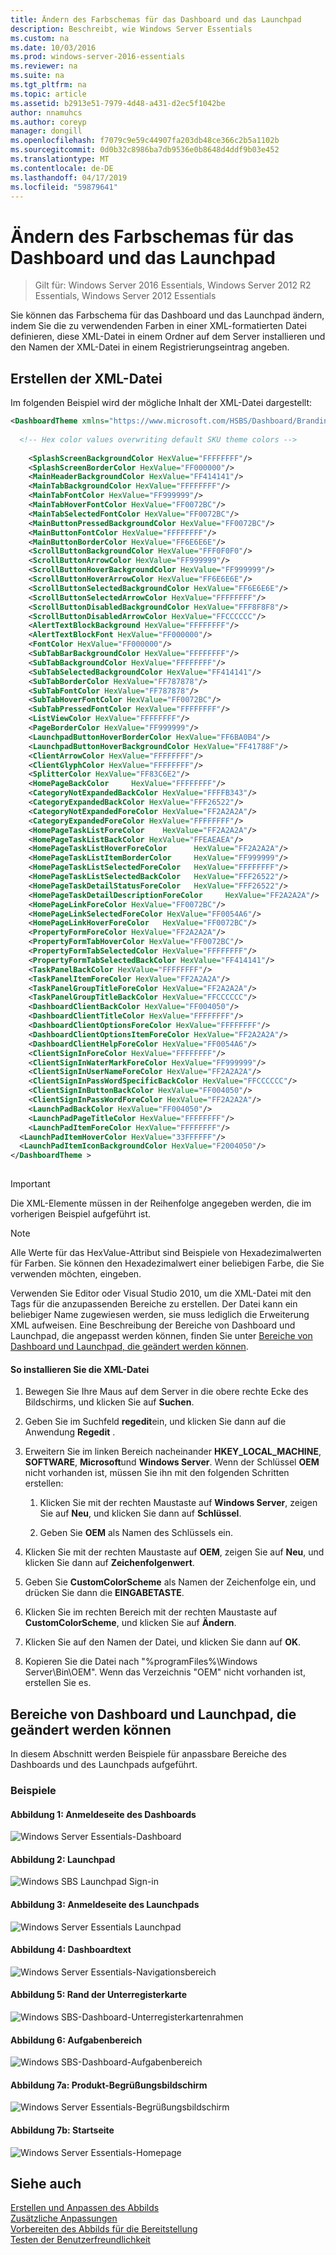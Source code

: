 ```yaml
---
title: Ändern des Farbschemas für das Dashboard und das Launchpad
description: Beschreibt, wie Windows Server Essentials
ms.custom: na
ms.date: 10/03/2016
ms.prod: windows-server-2016-essentials
ms.reviewer: na
ms.suite: na
ms.tgt_pltfrm: na
ms.topic: article
ms.assetid: b2913e51-7979-4d48-a431-d2ec5f1042be
author: nnamuhcs
ms.author: coreyp
manager: dongill
ms.openlocfilehash: f7079c9e59c44907fa203db48ce366c2b5a1102b
ms.sourcegitcommit: 0d0b32c8986ba7db9536e0b8648d4ddf9b03e452
ms.translationtype: MT
ms.contentlocale: de-DE
ms.lasthandoff: 04/17/2019
ms.locfileid: "59879641"
---
```

# <a name="change-the-color-scheme-of-the-dashboard-and-launchpad"></a>Ändern des Farbschemas für das Dashboard und das Launchpad

>Gilt für: Windows Server 2016 Essentials, Windows Server 2012 R2 Essentials, Windows Server 2012 Essentials

Sie können das Farbschema für das Dashboard und das Launchpad ändern, indem Sie die zu verwendenden Farben in einer XML-formatierten Datei definieren, diese XML-Datei in einem Ordner auf dem Server installieren und den Namen der XML-Datei in einem Registrierungseintrag angeben.  
  
## <a name="create-the-xml-file"></a>Erstellen der XML-Datei  
 Im folgenden Beispiel wird der mögliche Inhalt der XML-Datei dargestellt:  
  
```xml  
<DashboardTheme xmlns="https://www.microsoft.com/HSBS/Dashboard/Branding/2010">  
  
  <!-- Hex color values overwriting default SKU theme colors -->  
  
    <SplashScreenBackgroundColor HexValue="FFFFFFFF"/>  
    <SplashScreenBorderColor HexValue="FF000000"/>  
    <MainHeaderBackgroundColor HexValue="FF414141"/>  
    <MainTabBackgroundColor HexValue="FFFFFFFF"/>  
    <MainTabFontColor HexValue="FF999999"/>  
    <MainTabHoverFontColor HexValue="FF0072BC"/>  
    <MainTabSelectedFontColor HexValue="FF0072BC"/>  
    <MainButtonPressedBackgroundColor HexValue="FF0072BC"/>  
    <MainButtonFontColor HexValue="FFFFFFFF"/>  
    <MainButtonBorderColor HexValue="FF6E6E6E"/>  
    <ScrollButtonBackgroundColor HexValue="FFF0F0F0"/>  
    <ScrollButtonArrowColor HexValue="FF999999"/>  
    <ScrollButtonHoverBackgroundColor HexValue="FF999999"/>  
    <ScrollButtonHoverArrowColor HexValue="FF6E6E6E"/>  
    <ScrollButtonSelectedBackgroundColor HexValue="FF6E6E6E"/>  
    <ScrollButtonSelectedArrowColor HexValue="FFFFFFFF"/>  
    <ScrollButtonDisabledBackgroundColor HexValue="FFF8F8F8"/>  
    <ScrollButtonDisabledArrowColor HexValue="FFCCCCCC"/>  
    <AlertTextBlockBackground HexValue="FFFFFFFF"/>  
    <AlertTextBlockFont HexValue="FF000000"/>  
    <FontColor HexValue="FF000000"/>  
    <SubTabBarBackgroundColor HexValue="FFFFFFFF"/>  
    <SubTabBackgroundColor HexValue="FFFFFFFF"/>  
    <SubTabSelectedBackgroundColor HexValue="FF414141"/>  
    <SubTabBorderColor HexValue="FF787878"/>  
    <SubTabFontColor HexValue="FF787878"/>  
    <SubTabHoverFontColor HexValue="FF0072BC"/>  
    <SubTabPressedFontColor HexValue="FFFFFFFF"/>  
    <ListViewColor HexValue="FFFFFFFF"/>  
    <PageBorderColor HexValue="FF999999"/>      
    <LaunchpadButtonHoverBorderColor HexValue="FF6BA0B4"/>  
    <LaunchpadButtonHoverBackgroundColor HexValue="FF41788F"/>  
    <ClientArrowColor HexValue="FFFFFFFF"/>  
    <ClientGlyphColor HexValue="FFFFFFFF"/>  
    <SplitterColor HexValue="FF83C6E2"/>  
    <HomePageBackColor     HexValue="FFFFFFFF"/>  
    <CategoryNotExpandedBackColor HexValue="FFFFB343"/>  
    <CategoryExpandedBackColor HexValue="FFF26522"/>  
    <CategoryNotExpandedForeColor HexValue="FF2A2A2A"/>  
    <CategoryExpandedForeColor HexValue="FFFFFFFF"/>  
    <HomePageTaskListForeColor    HexValue="FF2A2A2A"/>  
    <HomePageTaskListBackColor HexValue="FFEAEAEA"/>  
    <HomePageTaskListHoverForeColor      HexValue="FF2A2A2A"/>  
    <HomePageTaskListItemBorderColor     HexValue="FF999999"/>  
    <HomePageTaskListSelectedForeColor   HexValue="FFFFFFFF"/>  
    <HomePageTaskListSelectedBackColor   HexValue="FFF26522"/>  
    <HomePageTaskDetailStatusForeColor   HexValue="FFF26522"/>  
    <HomePageTaskDetailDescriptionForeColor     HexValue="FF2A2A2A"/>  
    <HomePageLinkForeColor HexValue="FF0072BC"/>  
    <HomePageLinkSelectedForeColor HexValue="FF0054A6"/>  
    <HomePageLinkHoverForeColor   HexValue="FF0072BC"/>  
    <PropertyFormForeColor HexValue="FF2A2A2A"/>  
    <PropertyFormTabHoverColor HexValue="FF0072BC"/>  
    <PropertyFormTabSelectedColor HexValue="FFFFFFFF"/>  
    <PropertyFormTabSelectedBackColor HexValue="FF414141"/>  
    <TaskPanelBackColor HexValue="FFFFFFFF"/>  
    <TaskPanelItemForeColor HexValue="FF2A2A2A"/>  
    <TaskPanelGroupTitleForeColor HexValue="FF2A2A2A"/>  
    <TaskPanelGroupTitleBackColor HexValue="FFCCCCCC"/>  
    <DashboardClientBackColor HexValue="FF004050"/>  
    <DashboardClientTitleColor HexValue="FFFFFFFF"/>  
    <DashboardClientOptionsForeColor HexValue="FFFFFFFF"/>  
    <DashboardClientOptionsItemForeColor HexValue="FF2A2A2A"/>  
    <DashboardClientHelpForeColor HexValue="FF0054A6"/>  
    <ClientSignInForeColor HexValue="FFFFFFFF"/>  
    <ClientSignInWaterMarkForeColor HexValue="FF999999"/>  
    <ClientSignInUserNameForeColor HexValue="FF2A2A2A"/>  
    <ClientSignInPassWordSpecificBackColor HexValue="FFCCCCCC"/>  
    <ClientSignInButtonBackColor HexValue="FF004050"/>  
    <ClientSignInPassWordForeColor HexValue="FF2A2A2A"/>  
    <LaunchPadBackColor HexValue="FF004050"/>  
    <LaunchPadPageTitleColor HexValue="FFFFFFFF"/>  
    <LaunchPadItemForeColor HexValue="FFFFFFFF"/>  
  <LaunchPadItemHoverColor HexValue="33FFFFFF"/>  
  <LaunchPadItemIconBackgroundColor HexValue="F2004050"/>  
</DashboardTheme >  
  
```  
  
> [!IMPORTANT]
>  Die XML-Elemente müssen in der Reihenfolge angegeben werden, die im vorherigen Beispiel aufgeführt ist.  
  
> [!NOTE]
>  Alle Werte für das HexValue-Attribut sind Beispiele von Hexadezimalwerten für Farben. Sie können den Hexadezimalwert einer beliebigen Farbe, die Sie verwenden möchten, eingeben.  
  
 Verwenden Sie Editor oder Visual Studio 2010, um die XML-Datei mit den Tags für die anzupassenden Bereiche zu erstellen. Der Datei kann ein beliebiger Name zugewiesen werden, sie muss lediglich die Erweiterung XML aufweisen. Eine Beschreibung der Bereiche von Dashboard und Launchpad, die angepasst werden können, finden Sie unter [Bereiche von Dashboard und Launchpad, die geändert werden können](Change-the-Color-Scheme-of-the-Dashboard-and-Launchpad.md#BKMK_Dashboard).  
  
#### <a name="to-install-the-xml-file"></a>So installieren Sie die XML-Datei  
  
1.  Bewegen Sie Ihre Maus auf dem Server in die obere rechte Ecke des Bildschirms, und klicken Sie auf **Suchen**.  
  
2.  Geben Sie im Suchfeld **regedit**ein, und klicken Sie dann auf die Anwendung **Regedit** .  
  
3.  Erweitern Sie im linken Bereich nacheinander **HKEY_LOCAL_MACHINE**, **SOFTWARE**, **Microsoft**und **Windows Server**. Wenn der Schlüssel **OEM** nicht vorhanden ist, müssen Sie ihn mit den folgenden Schritten erstellen:  
  
    1.  Klicken Sie mit der rechten Maustaste auf **Windows Server**, zeigen Sie auf **Neu**, und klicken Sie dann auf **Schlüssel**.  
  
    2.  Geben Sie **OEM** als Namen des Schlüssels ein.  
  
4.  Klicken Sie mit der rechten Maustaste auf **OEM**, zeigen Sie auf **Neu**, und klicken Sie dann auf **Zeichenfolgenwert**.  
  
5.  Geben Sie **CustomColorScheme** als Namen der Zeichenfolge ein, und drücken Sie dann die **EINGABETASTE**.  
  
6.  Klicken Sie im rechten Bereich mit der rechten Maustaste auf **CustomColorScheme**, und klicken Sie auf **Ändern**.  
  
7.  Klicken Sie auf den Namen der Datei, und klicken Sie dann auf **OK**.  
  
8.  Kopieren Sie die Datei nach "%programFiles%\Windows Server\Bin\OEM". Wenn das Verzeichnis "OEM" nicht vorhanden ist, erstellen Sie es.  
  
##  <a name="BKMK_Dashboard"></a> Bereiche von Dashboard und Launchpad, die geändert werden können  
 In diesem Abschnitt werden Beispiele für anpassbare Bereiche des Dashboards und des Launchpads aufgeführt.  
  
### <a name="examples"></a>Beispiele  
  
####  <a name="BKMK_Figure1"></a> Abbildung 1: Anmeldeseite des Dashboards  
 ![Windows Server Essentials-Dashboard](media/SBS8_ADK_Dashboard_Signin_RC.png "SBS8_ADK_Dashboard_Signin_RC")  
  
####  <a name="BKMK_Figure2"></a> Abbildung 2: Launchpad  
 ![Windows SBS Launchpad Sign&#45;in](media/SBS8_ADK_LaunchpadSignin2.png "SBS8_ADK_LaunchpadSignin2")  
  
####  <a name="BKMK_Figure3"></a> Abbildung 3: Anmeldeseite des Launchpads  
 ![Windows Server Essentials Launchpad](media/SBS8_ADK_Launchpad_Signin_RC.png "SBS8_ADK_Launchpad_Signin_RC")  
  
####  <a name="BKMK_Figure4"></a> Abbildung 4: Dashboardtext  
 ![Windows Server Essentials-Navigationsbereich](media/SBS8_ADK_Navigation_RC.png "SBS8_ADK_Navigation_RC")  
  
####  <a name="BKMK_Figure5"></a> Abbildung 5: Rand der Unterregisterkarte  
 ![Windows SBS-Dashboard-Unterregisterkartenrahmen](media/SBS8_ADK_DashboardSubtabborder.png "SBS8_ADK_DashboardSubtabborder")  
  
####  <a name="BKMK_Figure6"></a> Abbildung 6: Aufgabenbereich  
 ![Windows SBS-Dashboard-Aufgabenbereich](media/SBS8_ADK_DashboardTaskPane.png "SBS8_ADK_DashboardTaskPane")  
  
####  <a name="BKMK_Figure9"></a> Abbildung 7a: Produkt-Begrüßungsbildschirm  
 ![Windows Server Essentials-Begrüßungsbildschirm](media/SBS8_ADK_productspalshscreen_RC.png "SBS8_ADK_productspalshscreen_RC")  
  
#### <a name="figure-7b-home-page"></a>Abbildung 7b: Startseite  
 ![Windows Server Essentials-Homepage](media/SBS8_ADK_Dashboard_HomePage_RC.png "SBS8_ADK_Dashboard_HomePage_RC")  
  
## <a name="see-also"></a>Siehe auch  
 [Erstellen und Anpassen des Abbilds](Creating-and-Customizing-the-Image.md)   
 [Zusätzliche Anpassungen](Additional-Customizations.md)   
 [Vorbereiten des Abbilds für die Bereitstellung](Preparing-the-Image-for-Deployment.md)   
 [Testen der Benutzerfreundlichkeit](Testing-the-Customer-Experience.md)